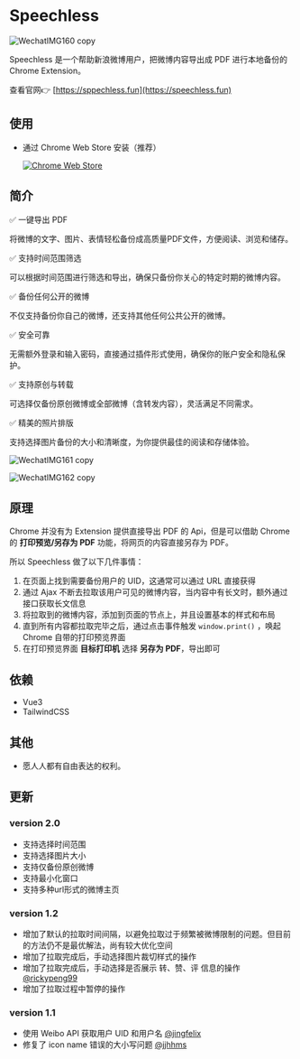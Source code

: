 # Speechless

![WechatIMG160 copy](https://user-images.githubusercontent.com/1685497/234859432-04ab3f05-82ae-4a2f-9b51-265c4998b38d.jpg)

Speechless 是一个帮助新浪微博用户，把微博内容导出成 PDF 进行本地备份的 Chrome Extension。

查看官网👉 [https://sppechless.fun](https://speechless.fun)

## 使用

- 通过 Chrome Web Store 安装（推荐）

  [![Chrome Web Store](https://img.shields.io/chrome-web-store/v/igilfpckopigflpafgoajlljpdhmoall?color=green&label=Chrome%20Web%20Store&logo=google%20chrome&logoColor=white)](https://chrome.google.com/webstore/detail/speechless-%E5%BE%AE%E5%8D%9A%E5%A4%87%E4%BB%BD/igilfpckopigflpafgoajlljpdhmoall)


## 简介

✅ 一键导出 PDF

将微博的文字、图片、表情轻松备份成高质量PDF文件，方便阅读、浏览和储存。

✅ 支持时间范围筛选

可以根据时间范围进行筛选和导出，确保只备份你关心的特定时期的微博内容。

✅ 备份任何公开的微博

不仅支持备份你自己的微博，还支持其他任何公共公开的微博。

✅ 安全可靠

无需额外登录和输入密码，直接通过插件形式使用，确保你的账户安全和隐私保护。

✅ 支持原创与转载

可选择仅备份原创微博或全部微博（含转发内容），灵活满足不同需求。

✅ 精美的照片排版

支持选择图片备份的大小和清晰度，为你提供最佳的阅读和存储体验。

![WechatIMG161 copy](https://user-images.githubusercontent.com/1685497/234859469-62b64b5a-728d-48e2-ac24-45d68266f751.jpg)

![WechatIMG162 copy](https://user-images.githubusercontent.com/1685497/234859495-970397e5-1cbd-4272-868d-74ab1a6dac20.jpg)

## 原理

Chrome 并没有为 Extension 提供直接导出 PDF 的 Api，但是可以借助 Chrome 的 **打印预览/另存为 PDF** 功能，将网页的内容直接另存为 PDF。

所以 Speechless 做了以下几件事情：

1. 在页面上找到需要备份用户的 UID，这通常可以通过 URL 直接获得
2. 通过 Ajax 不断去拉取该用户可见的微博内容，当内容中有长文时，额外通过接口获取长文信息
3. 将拉取到的微博内容，添加到页面的节点上，并且设置基本的样式和布局
4. 直到所有内容都拉取完毕之后，通过点击事件触发 `window.print()` ，唤起 Chrome 自带的打印预览界面
5. 在打印预览界面 **目标打印机** 选择 **另存为 PDF**，导出即可

## 依赖

- Vue3
- TailwindCSS

## 其他

- 愿人人都有自由表达的权利。

## 更新
### version 2.0
- 支持选择时间范围
- 支持选择图片大小
- 支持仅备份原创微博
- 支持最小化窗口
- 支持多种url形式的微博主页

### version 1.2 
- 增加了默认的拉取时间间隔，以避免拉取过于频繁被微博限制的问题。但目前的方法仍不是最优解法，尚有较大优化空间
- 增加了拉取完成后，手动选择图片裁切样式的操作
- 增加了拉取完成后，手动选择是否展示 转、赞、评 信息的操作 [@rickypeng99](https://github.com/rickypeng99)
- 增加了拉取过程中暂停的操作
### version 1.1 
- 使用 Weibo API 获取用户 UID 和用户名 [@jingfelix](https://github.com/jingfelix)
- 修复了 icon name 错误的大小写问题  [@jjhhms](https://github.com/jjhhms)


